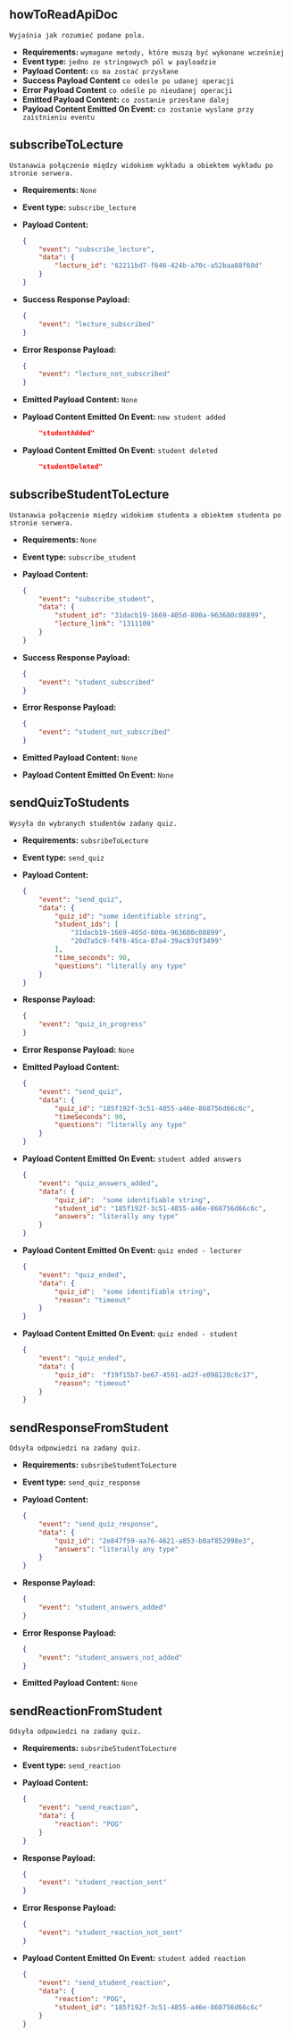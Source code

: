 ## **howToReadApiDoc**

    Wyjaśnia jak rozumieć podane pola.

-   **Requirements:** `wymagane metody, które muszą być wykonane wcześniej`
-   **Event type:** `jedno ze stringowych pól w payloadzie`
-   **Payload Content:** `co ma zostać przysłane`
-   **Success Payload Content** `co odeśle po udanej operacji`
-   **Error Payload Content** `co odeśle po nieudanej operacji`
-   **Emitted Payload Content:** `co zostanie przesłane dalej`
-   **Payload Content Emitted On Event:** `co zostanie wyslane przy zaistnieniu eventu`

## **subscribeToLecture**

    Ustanawia połączenie między widokiem wykładu a obiektem wykładu po stronie serwera.

-   **Requirements:** `None`
-   **Event type:** `subscribe_lecture`
-   **Payload Content:**

    ```json
    {
        "event": "subscribe_lecture",
        "data": {
            "lecture_id": "62211bd7-f646-424b-a70c-a52baa88f60d"
        }
    }
    ```

-   **Success Response Payload:**

    ```json
    {
        "event": "lecture_subscribed"
    }
    ```

-   **Error Response Payload:**

    ```json
    {
        "event": "lecture_not_subscribed"
    }
    ```

-   **Emitted Payload Content:** `None`
-   **Payload Content Emitted On Event:** `new student added`

    ```json
        "studentAdded"
    ```

-   **Payload Content Emitted On Event:** `student deleted`

    ```json
        "studentDeleted"
    ```


## **subscribeStudentToLecture**

    Ustanawia połączenie między widokiem studenta a obiektem studenta po stronie serwera.

-   **Requirements:** `None`
-   **Event type:** `subscribe_student`
-   **Payload Content:**

    ```json
    {
        "event": "subscribe_student",
        "data": {
            "student_id": "31dacb19-1669-405d-800a-963680c08899",
            "lecture_link": "1311100"
        }
    }
    ```

-   **Success Response Payload:**

    ```json
    {
        "event": "student_subscribed"
    }
    ```

-   **Error Response Payload:**

    ```json
    {
        "event": "student_not_subscribed"
    }
    ```

-   **Emitted Payload Content:** `None`
-   **Payload Content Emitted On Event:** `None`

## **sendQuizToStudents**

    Wysyła do wybranych studentów zadany quiz.

-   **Requirements:** `subsribeToLecture`
-   **Event type:** `send_quiz`
-   **Payload Content:**

    ```json
    {
        "event": "send_quiz",
        "data": {
            "quiz_id": "some identifiable string",
            "student_ids": [
                "31dacb19-1669-405d-800a-963680c08899",
                "20d7a5c9-f4f6-45ca-87a4-39ac97df3499"
            ],
            "time_seconds": 90,
            "questions": "literally any type"
        }
    }
    ```

-   **Response Payload:**

    ```json
    {
        "event": "quiz_in_progress"
    }
    ```

-   **Error Response Payload:** `None`
-   **Emitted Payload Content:**

    ```json
    {
        "event": "send_quiz",
        "data": {
            "quiz_id": "185f192f-3c51-4855-a46e-868756d66c6c",
            "timeSeconds": 90,
            "questions": "literally any type"
        }
    }
    ```

-   **Payload Content Emitted On Event:** `student added answers`

    ```json
    {
        "event": "quiz_answers_added",
        "data": {
            "quiz_id":  "some identifiable string",
            "student_id": "185f192f-3c51-4855-a46e-868756d66c6c",
            "answers": "literally any type"
        }
    }
    ```

-   **Payload Content Emitted On Event:** `quiz ended - lecturer`

    ```json
    {
        "event": "quiz_ended",
        "data": {
            "quiz_id":  "some identifiable string",
            "reason": "timeout"
        }
    }
    ```

-   **Payload Content Emitted On Event:** `quiz ended - student`

    ```json
    {
        "event": "quiz_ended",
        "data": {
            "quiz_id":  "f19f15b7-be67-4591-ad2f-e098128c6c17",
            "reason": "timeout"
        }
    }
    ```

## **sendResponseFromStudent**

    Odsyła odpowiedzi na zadany quiz.

-   **Requirements:** `subsribeStudentToLecture`
-   **Event type:** `send_quiz_response`
-   **Payload Content:**

    ```json
    {
        "event": "send_quiz_response",
        "data": {
            "quiz_id": "2e847f59-aa76-4621-a853-b0af852998e3",
            "answers": "literally any type"
        }
    }
    ```

-   **Response Payload:**

    ```json
    {
        "event": "student_answers_added"
    }
    ```

-   **Error Response Payload:**

    ```json
    {
        "event": "student_answers_not_added"
    }
    ```

-   **Emitted Payload Content:** `None`


## **sendReactionFromStudent**

    Odsyła odpowiedzi na zadany quiz.

-   **Requirements:** `subsribeStudentToLecture`
-   **Event type:** `send_reaction`
-   **Payload Content:**

    ```json
    {
        "event": "send_reaction",
        "data": {
            "reaction": "POG"
        }
    }
    ```

-   **Response Payload:**

    ```json
    {
        "event": "student_reaction_sent"
    }
    ```

-   **Error Response Payload:**

    ```json
    {
        "event": "student_reaction_not_sent"
    }
    ```

-   **Payload Content Emitted On Event:** `student added reaction`

    ```json
    {
        "event": "send_student_reaction",
        "data": {
            "reaction": "POG",
            "student_id": "185f192f-3c51-4855-a46e-868756d66c6c"
        }
    }
    ```

  